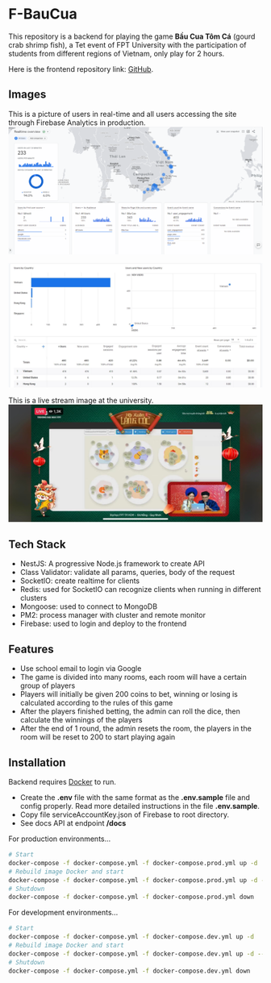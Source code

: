 # F-BauCua

This repository is a backend for playing the game **Bầu Cua Tôm Cá** (gourd crab shrimp fish), a Tet event of FPT University with the participation of students from different regions of Vietnam, only play for 2 hours.

Here is the frontend repository link: [GitHub](https://github.com/phuong74200/bau-cua).

## Images

This is a picture of users in real-time and all users accessing the site through Firebase Analytics in production.
![](./.github/images/realtime-users.png)

![](./.github/images/all-users.jpg)

This is a live stream image at the university.
![](./.github/images/live-stream.jpg)

## Tech Stack

- NestJS: A progressive Node.js framework to create API
- Class Validator: validate all params, queries, body of the request
- SocketIO: create realtime for clients
- Redis: used for SocketIO can recognize clients when running in different clusters
- Mongoose: used to connect to MongoDB
- PM2: process manager with cluster and remote monitor
- Firebase: used to login and deploy to the frontend

## Features

- Use school email to login via Google
- The game is divided into many rooms, each room will have a certain group of players
- Players will initially be given 200 coins to bet, winning or losing is calculated according to the rules of this game
- After the players finished betting, the admin can roll the dice, then calculate the winnings of the players
- After the end of 1 round, the admin resets the room, the players in the room will be reset to 200 to start playing again

## Installation

Backend requires [Docker](https://www.docker.com/) to run.

- Create the **.env** file with the same format as the **.env.sample** file and config properly. Read more detailed instructions in the file **.env.sample**.
- Copy file serviceAccountKey.json of Firebase to root directory.
- See docs API at endpoint **/docs**

For production environments...

```sh
# Start
docker-compose -f docker-compose.yml -f docker-compose.prod.yml up -d
# Rebuild image Docker and start
docker-compose -f docker-compose.yml -f docker-compose.prod.yml up -d --build
# Shutdown
docker-compose -f docker-compose.yml -f docker-compose.prod.yml down
```

For development environments...

```sh
# Start
docker-compose -f docker-compose.yml -f docker-compose.dev.yml up -d
# Rebuild image Docker and start
docker-compose -f docker-compose.yml -f docker-compose.dev.yml up -d --build
# Shutdown
docker-compose -f docker-compose.yml -f docker-compose.dev.yml down
```
